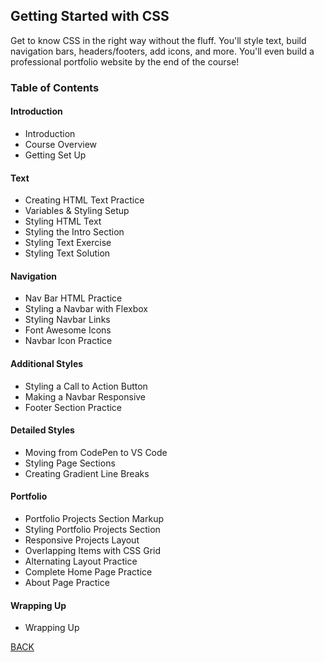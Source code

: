 ## Getting Started with CSS
Get to know CSS in the right way without the fluff. You'll style text, build navigation bars, headers/footers, add icons, and more. You'll even build a professional portfolio website by the end of the course!

<!-- https://gettingstartedwith.css.education/ -->


### Table of Contents
#### Introduction
- Introduction
- Course Overview
- Getting Set Up

#### Text
- Creating HTML Text Practice
- Variables & Styling Setup
- Styling HTML Text
- Styling the Intro Section
- Styling Text Exercise
- Styling Text Solution

#### Navigation
- Nav Bar HTML Practice
- Styling a Navbar with Flexbox
- Styling Navbar Links
- Font Awesome Icons
- Navbar Icon Practice
 
#### Additional Styles
- Styling a Call to Action Button
- Making a Navbar Responsive
- Footer Section Practice

#### Detailed Styles
- Moving from CodePen to VS Code
- Styling Page Sections
- Creating Gradient Line Breaks

#### Portfolio
- Portfolio Projects Section Markup
- Styling Portfolio Projects Section
- Responsive Projects Layout
- Overlapping Items with CSS Grid
- Alternating Layout Practice
- Complete Home Page Practice
- About Page Practice

#### Wrapping Up
- Wrapping Up

[BACK](./README.md)